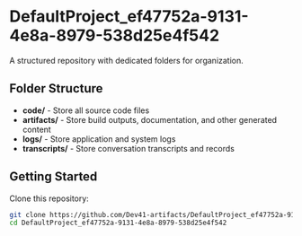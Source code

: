# DefaultProject_ef47752a-9131-4e8a-8979-538d25e4f542
A structured repository with dedicated folders for organization.

## Folder Structure

- **code/** - Store all source code files
- **artifacts/** - Store build outputs, documentation, and other generated content
- **logs/** - Store application and system logs
- **transcripts/** - Store conversation transcripts and records

## Getting Started

Clone this repository:
```bash
git clone https://github.com/Dev41-artifacts/DefaultProject_ef47752a-9131-4e8a-8979-538d25e4f542
cd DefaultProject_ef47752a-9131-4e8a-8979-538d25e4f542
```

